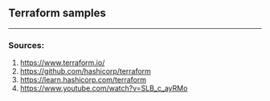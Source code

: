 ## Terraform samples
___
### Sources:  
1. https://www.terraform.io/  
2. https://github.com/hashicorp/terraform  
3. https://learn.hashicorp.com/terraform  
4. https://www.youtube.com/watch?v=SLB_c_ayRMo
